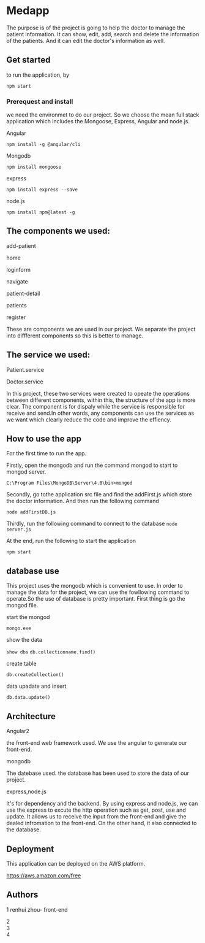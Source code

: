 # Medapp 
The purpose is of the project is going to help the doctor to manage the patient information. It can show, edit, add, search and delete the information of the patients. And it can edit the doctor's information as well.
## Get started
to run the application, by 

```npm start```
### Prerequest and install
we need the environmet to do our project. So we choose the mean full stack application which includes the Mongoose, Express, Angular and node.js. 

Angular

```npm install -g @angular/cli```

Mongodb

```npm install mongoose```

express

 ```npm install express --save```

node.js

```npm install npm@latest -g```

## The components we used:
 add-patient
 
 home
 
 loginform
 
 navigate
 
 patient-detail
 
 patients
 
 register
 
 These are components we are used in our project.  We separate the project into diffferent components so this is better to manage.
## The service we used:
Patient.service

Doctor.service

In this project, these two services were created to opeate the operations between different components, within this, the structure of the app is more clear. The component is for dispaly while the service is responsible for receive and send.In other words, any components can use the services as we want which clearly reduce the code and improve the effiency.
## How to use the app
For the first time to run the app.

Firstly, open the mongodb and run the command mongod to start to mongod server.

 ```C:\Program Files\MongoDB\Server\4.0\bin>mongod ```
 
 Secondly, go tothe application src file and find the addFirst.js which store the doctor information. And then run the following command
 
  ```node addFirstDB.js ```
  
 Thirdly, run the following command to connect to the database
  ```node server.js ```
  
At the end, run the following to start the application

 ```npm start ```
## database use
This project uses the mongodb which is convenient to use. In order to manage the data for the project, we can use the fowllowing command to operate.So the use of database is pretty important. First thing is go the mongod file.

start the mongod 

```mongo.exe```

show the data

```show dbs```
```db.collectionname.find()```

create table

 ```db.createCollection()  ``` 
 
 data upadate and insert
 
 ```db.data.update() ``` 
 

   ## Architecture
 Angular2
 
 the front-end web framework used. We use the angular to generate our front-end.
 
 mongodb
 
 The datebase used. the database has been used to store the data of our project. 
 
 express,node.js
 
 It's for dependency and the backend. By using express and node.js, we can use the express to excute the http operation such as get, post, use and update. It allows us to receive the input from the front-end and give the dealed infromation to the front-end. On the other hand, it also connected to the database.
 
 ## Deployment
 This application can be deployed on the AWS platform. 
 
 https://aws.amazon.com/free
 ## Authors
1 renhui zhou- front-end

 2           
  3          
   4         
 
